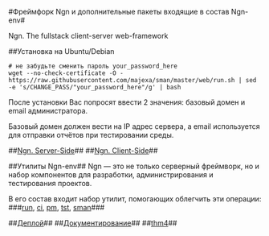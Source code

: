 #Фреймфорк Ngn и дополнительные пакеты входящие в состав Ngn-env#

Ngn. The fullstack client-server web-framework

##Установка на Ubuntu/Debian

    # не забудьте сменить пароль your_password_here
    wget --no-check-certificate -O - https://raw.githubusercontent.com/majexa/sman/master/web/run.sh | sed -e 's/CHANGE_PASS/"your_password_here"/g' | bash
    
После установки Вас попросят ввести 2 значения: базовый домен и email администратора.

Базовый домен должен вести на IP адрес сервера, а email используется для отправки отчётов при тестировании среды.

<!--^ Если у вас ещё нет своего домена, то вы можете воспользоваться [нашим](http://sman.majexa.ru/install-domain.php).-->

##[Ngn. Server-Side](/doc/ngn.md)##
##[Ngn. Client-Side](/doc/clientSide.md)##

##Утилиты Ngn-env##
Ngn — это не только серверный фреймворк, но и набор компонентов для разработки, администрирования и тестирования проектов.

В его состав входит набор утилит, помогающих облегчить эти операции:
###[run](/doc/run.md), [ci](/doc/ci.md), [pm](/doc/pm.md), [tst](/doc/tst.md), [sman](/doc/sman.md)###

##[Деплой](/doc/deploy.md)##
##[Документирование](/doc/doc.md)##
##[thm4](/doc/thm4.md)##